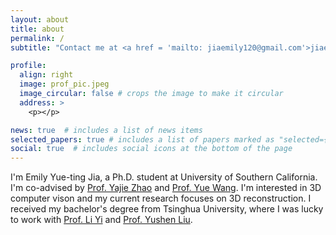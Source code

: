 ```yaml
---
layout: about
title: about
permalink: /
subtitle: "Contact me at <a href = 'mailto: jiaemily120@gmail.com'>jiaemily120@gmail.com </a>"

profile:
  align: right
  image: prof_pic.jpeg
  image_circular: false # crops the image to make it circular
  address: > 
    <p></p>

news: true  # includes a list of news items
selected_papers: true # includes a list of papers marked as "selected={true}"
social: true  # includes social icons at the bottom of the page
---
```

I'm Emily Yue-ting Jia, a Ph.D. student at University of Southern California. I'm co-advised by [Prof. Yajie Zhao](https://www.yajie-zhao.com/) and [Prof. Yue Wang](https://yuewang.xyz/). I'm interested in 3D computer vison and my current research focuses on 3D reconstruction. I received my bachelor's degree from Tsinghua University, where I was lucky to work with [Prof. Li Yi](https://ericyi.github.io) and [Prof. Yushen Liu](https://yushen-liu.github.io).